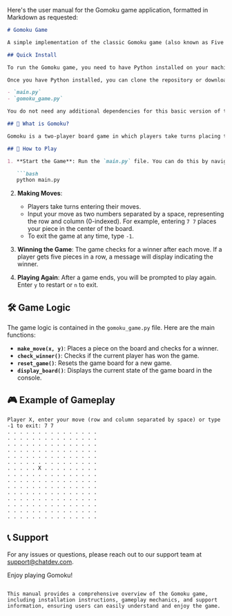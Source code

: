 Here's the user manual for the Gomoku game application, formatted in Markdown as requested:

```markdown
# Gomoku Game

A simple implementation of the classic Gomoku game (also known as Five in a Row) using Python.

## Quick Install

To run the Gomoku game, you need to have Python installed on your machine. You can download it from [python.org](https://www.python.org/downloads/).

Once you have Python installed, you can clone the repository or download the files directly. Ensure you have the following files:

- `main.py`
- `gomoku_game.py`

You do not need any additional dependencies for this basic version of the game.

## 🤔 What is Gomoku?

Gomoku is a two-player board game in which players take turns placing their pieces (X or O) on a 15x15 grid. The objective is to be the first to get five of your pieces in a row, either horizontally, vertically, or diagonally.

## 📖 How to Play

1. **Start the Game**: Run the `main.py` file. You can do this by navigating to the directory where the file is located and executing the following command in your terminal or command prompt:

   ```bash
   python main.py
   ```

2. **Making Moves**: 
   - Players take turns entering their moves.
   - Input your move as two numbers separated by a space, representing the row and column (0-indexed). For example, entering `7 7` places your piece in the center of the board.
   - To exit the game at any time, type `-1`.

3. **Winning the Game**: The game checks for a winner after each move. If a player gets five pieces in a row, a message will display indicating the winner.

4. **Playing Again**: After a game ends, you will be prompted to play again. Enter `y` to restart or `n` to exit.

## 🛠️ Game Logic

The game logic is contained in the `gomoku_game.py` file. Here are the main functions:

- **`make_move(x, y)`**: Places a piece on the board and checks for a winner.
- **`check_winner()`**: Checks if the current player has won the game.
- **`reset_game()`**: Resets the game board for a new game.
- **`display_board()`**: Displays the current state of the game board in the console.

## 🎮 Example of Gameplay

```
Player X, enter your move (row and column separated by space) or type -1 to exit: 7 7
. . . . . . . . . . . . . . . 
. . . . . . . . . . . . . . . 
. . . . . . . . . . . . . . . 
. . . . . . . . . . . . . . . 
. . . . . . . . . . . . . . . 
. . . . . . . . . . . . . . . 
. . . . . X . . . . . . . . . 
. . . . . . . . . . . . . . . 
. . . . . . . . . . . . . . . 
. . . . . . . . . . . . . . . 
. . . . . . . . . . . . . . . 
. . . . . . . . . . . . . . . 
. . . . . . . . . . . . . . . 
. . . . . . . . . . . . . . . 
. . . . . . . . . . . . . . . 
```

## 📞 Support

For any issues or questions, please reach out to our support team at support@chatdev.com.

Enjoy playing Gomoku!
```

This manual provides a comprehensive overview of the Gomoku game, including installation instructions, gameplay mechanics, and support information, ensuring users can easily understand and enjoy the game.